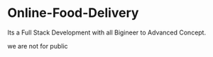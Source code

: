 # Online-Food-Delivery
Its a Full Stack Development with all Bigineer to Advanced Concept. 


we are not for public